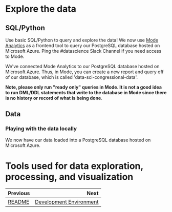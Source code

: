 # Explore the data
## SQL/Python
Use basic SQL/Python to query and explore the data! We now use [Mode Analytics](https://modeanalytics.com/editor/code_for_san_francisco) as a frontend tool to query our PostgreSQL database hosted on Microsoft Azure. Ping the #datascience Slack Channel if you need access to Mode.

We've connected Mode Analytics to our PostgreSQL database hosted on Microsoft Azure. Thus, in Mode, you can create a new report and query off of our database, which is called 'data-sci-congressional-data'.

**Note, please only run "ready only" queries in Mode. It is not a good idea to run DML/DDL statements that write to the database in Mode since there is no history or record of what is being done**.

## Data

### Playing with the data locally
We now have our data loaded into a PostgreSQL database hosted on Microsoft Azure. 


# Tools used for data exploration, processing, and visualization

| Previous | Next |
|:---------|-----:|
| [README](./README.md) | [Development Environment](./02_development_environment.md) |
